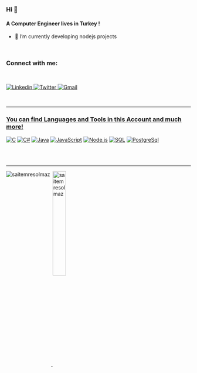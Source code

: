 
### Hi 👋
#### A Computer Engineer lives in Turkey !


- 🔭  I’m currently developing nodejs projects

<br>

 ### Connect with me:
<br>
<!-- Social icons section -->
  <p align="left">
        <!-- Linkedin -->
        <a href="https://www.linkedin.com/in/emresolmaz/" target="_blank"><img alt="Linkedin"src="https://img.shields.io/badge/-Linkedin-0A66C2?logo=Linkedin&logoColor=white">
        </a>
	 <!-- Twitter -->
        <a href="https://twitter.com/saitemresolmaz" target="_blank"><img alt="Twitter" src="https://img.shields.io/badge/Twitter-1DA1F2?logo=twitter&logoColor=white">
	<!-- Gmail -->
        <a href="mailto:emre.solmaz106@gmail.com" target="_blank"><img alt="Gmail" src="https://img.shields.io/badge/-Gmail-EA4335&logo=Gmail&logoColor=white">
    </p>
<br/>

---
### You can find Languages and Tools in this Account and much more!

<p>
    <a href="#"><img alt="C" src="https://img.shields.io/badge/C-00599C?logo=c&logoColor=white"></a>
    <a href="#"><img alt="C#" src="https://custom-icon-badges.herokuapp.com/badge/C%23-68217A.svg?logo=cs2&logoColor=white"></a>
    <a href="#"><img alt="Java" src ="https://img.shields.io/badge/Java-ED8B00?logo=java&logoColor=white"></a>  
    <a href="#"><img alt="JavaScript" src="https://img.shields.io/badge/JavaScript-F7DF1E.svg?logo=javascript&logoColor=black"></a>
    <a href="#"><img alt="Node.js" src="https://img.shields.io/badge/Node.js-43853D.svg?logo=node.js&logoColor=white"></a>
    <a href="#"><img alt="SQL" src="https://custom-icon-badges.herokuapp.com/badge/SQL-025E8C.svg?logo=database&logoColor=white"></a>
    <a href="#"><img alt ="PostgreSql" src ="https://img.shields.io/badge/-PostgreSQL-white?logo=postgresql">  
</p>

<br />
<br />

---
<p><img align="left" src="https://github-readme-stats.vercel.app/api/top-langs?username=saitemresolmaz&show_icons=true&locale=en&layout=compact" alt="saitemresolmaz" /></p>
<p>&nbsp;<img align="center" src="https://github-readme-stats.vercel.app/api?username=saitemresolmaz&show_icons=true&locale=en" alt="saitemresolmaz" width="27%" /></p><br />
<br />
	
